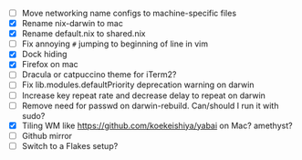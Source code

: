 - [ ] Move networking name configs to machine-specific files
- [x] Rename nix-darwin to mac
- [x] Rename default.nix to shared.nix
- [ ] Fix annoying `#` jumping to beginning of line in vim
- [x] Dock hiding
- [x] Firefox on mac
- [ ] Dracula or catpuccino theme for iTerm2?
- [ ] Fix lib.modules.defaultPriority deprecation warning on darwin
- [ ] Increase key repeat rate and decrease delay to repeat on darwin
- [ ] Remove need for passwd on darwin-rebuild. Can/should I run it with sudo?
- [x] Tiling WM like https://github.com/koekeishiya/yabai on Mac? amethyst?
- [ ] Github mirror
- [ ] Switch to a Flakes setup?
